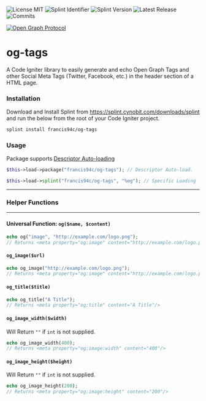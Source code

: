 ![License MIT](https://img.shields.io/github/license/francis94c/og-tags.svg) ![Splint Identifier](https://splint.cynobit.com/shields/iconIdentifier/A3RT16543N) ![Splint Version](http://localhost/splint.cynobit.com/shields/iconVersion/A3RT16543N) ![Latest Release](https://img.shields.io/github/release/francis94c/og-tags.svg) ![Commits](https://img.shields.io/github/last-commit/francis94c/og-tags.svg)

[![Open Graph Protocol](http://ogp.me/logo.png)](http://ogp.me/)

# og-tags
A Code Igniter library to easily generate and echo Open Graph Tags and other Social Meta Tags (Twitter, Facebook, etc.) in the header section of a HTML page.

### Installation ###
Download and Install Splint from https://splint.cynobit.com/downloads/splint and run the below from the root of your Code Igniter project.
```bash
splint install francis94c/og-tags
```

### Usage ###

Package supports [Descriptor Auto-loading](https://splint.cynobit.com/wiki/developer/descriptor_autoloading)

```php
$this->load->package("francis94c/og-tags"); // Descriptor Auto-load.

$this->load->splint("francis94c/og-tags", "%og"); // Specific Loading
```

---

### Helper Functions ###

---

#### Universal Function: `og($name, $content)` ####

```php
echo og("image", "http://example.com/logo.png");
// Returns <meta property="og:image" content="http://example.com/logo.png"/>
```
#### `og_image($url)` ####
```php
echo og_image("http://example.com/logo.png");
// Returns <meta property="og:image" content="http://example.com/logo.png"/>
```
#### `og_title($title)` ####
```php
echo og_title("A Title");
// Returns <meta property="og:title" content="A Title"/>
```
#### `og_image_width($width)` ####
Will Return `""` if `int` is not supplied.
```php
echo og_image_width(400);
// Returns <meta property="og:image:width" content="400"/>
```
#### `og_image_height($height)` ####
Will Return `""` if `int` is not supplied.
```php
echo og_image_height(200);
// Returns <meta property="og:image:height" content="200"/>
```
